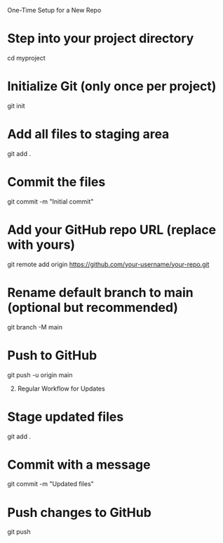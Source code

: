  One-Time Setup for a New Repo

 # Step into your project directory
cd myproject

# Initialize Git (only once per project)
git init

# Add all files to staging area
git add .

# Commit the files
git commit -m "Initial commit"

# Add your GitHub repo URL (replace with yours)
git remote add origin https://github.com/your-username/your-repo.git

# Rename default branch to main (optional but recommended)
git branch -M main

# Push to GitHub
git push -u origin main



2. Regular Workflow for Updates
 # Stage updated files
git add .

# Commit with a message
git commit -m "Updated files"

# Push changes to GitHub
git push
